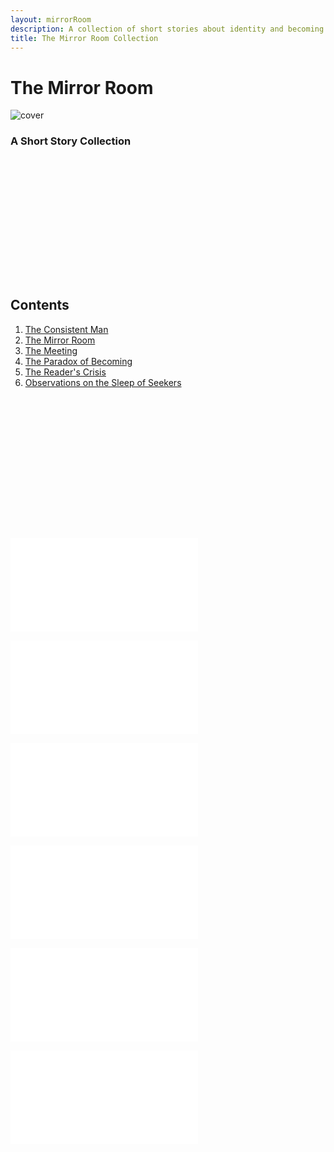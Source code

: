 ```yaml
---
layout: mirrorRoom
description: A collection of short stories about identity and becoming.
title: The Mirror Room Collection
---
```


# The Mirror Room

![cover](./cover-wordless.png)

### A Short Story Collection

<h2 style="margin-top: 6vh;">Contents</h2>

<ol style="margin-bottom: 6vh">
  <li><a href="#the-consistent-man">The Consistent Man</a></li>
  <li><a href="#the-mirror-room-1">The Mirror Room</a></li>
  <li><a href="#the-meeting">The Meeting</a></li>
  <li><a href="#the-paradox-of-becoming">The Paradox of Becoming</a></li>
  <li><a href="#the-readers-crisis">The Reader's Crisis</a></li>
  <li><a href="#observations-on-the-sleep-of-seekers">Observations on the Sleep of Seekers</a></li>
</ol>

![The Consistent Man](./01-the-consistent-man.md)

![The Mirror Room](./02-the-mirror-room.md)

![The Meeting](./03-the-meeting.md)

![The Paradox of Becoming](./04-the-paradox-of-becoming.md)

![The Read's Crisis](./05-the-readers-crisis.md)

![Observations on the Sleep of Seekers](./06-gurdjieff-observations.md)

